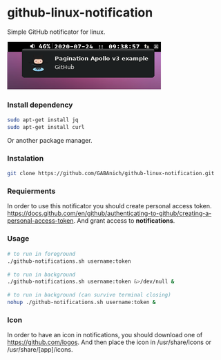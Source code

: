 # github-linux-notification

Simple GitHub notificator for linux.

![example](https://github.com/GABAnich/github-linux-notification/blob/master/images/example.png)

### Install dependency

```bash
sudo apt-get install jq
sudo apt-get install curl
```

Or another package manager.

### Instalation

```bash
git clone https://github.com/GABAnich/github-linux-notification.git
```

### Requierments

In order to use this notificator you should create personal access token.
https://docs.github.com/en/github/authenticating-to-github/creating-a-personal-access-token.
And grant access to **notifications**.

### Usage

```bash
# to run in foreground
./github-notifications.sh username:token
```

```bash
# to run in background
./github-notifications.sh username:token &>/dev/null &
```

```bash
# to run in background (can survive terminal closing)
nohup ./github-notifications.sh username:token &
```

### Icon

In order to have an icon in notifications, you should download one of https://github.com/logos.
And then place the icon in /usr/share/icons or /usr/share/[app]/icons.
